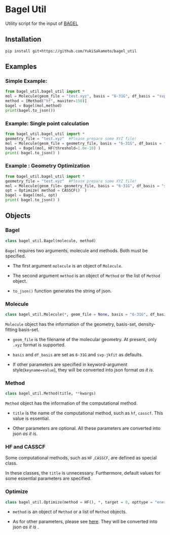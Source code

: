 # Bagel Util

Utility script for the input of [BAGEL](https://nubakery.org/index.html)

## Installation

 ```shell
pip install git+https://github.com/YukiSakamoto/bagel_util
 ```

## Examples

### Simple Example: 

 ```python
from bagel_util.bagel_util import *
mol = Molecule(geom_file = "test.xyz", basis = "6-31G", df_basis = "svp-jkfit")
method = [Method("hf", maxiter=150)]
bagel = Bagel(mol,method)
print(bagel.to_json())
```

### Example: Single point calculation
 ```python
from bagel_util.bagel_util import *
geometry_file = "test.xyz"	#Please prepare some XYZ file!
mol = Molecule(geom_file = geometry_file, basis = "6-31G", df_basis = "svp-jkfit")
bagel = Bagel(mol, HF(threshold=1.0e-10) )
print( bagel.to_json() )
 ```

### Example : Geometry Optimization 
 ```python
from bagel_util.bagel_util import *
geometry_file = "test.xyz"	#Please prepare some XYZ file!
mol = Molecule(geom_file= geometry_file, basis = "6-31G", df_basis = "svp-jkfit")
opt = Optimize( method = CASSCF()  )
bagel = Bagel(mol, opt)
print( bagel.to_json() )
 ```


## Objects

### Bagel

```python
class bagel_util.Bagel(molecule, method)
```

`Bagel` requires two arguments, molecule and methods. Both must be specified.

* The first argument `molecule` is an object of `Molecule`. 

* The second argument `method` is an object of `Method` or the list of `Method` object.

* `to_json()` function generates the string of json.

### Molecule

```python
class bagel_util.Molecule(*, geom_file = None, basis = "6-31G", df_basis = "svp-jkfit", **kwargs)
```

`Molecule` object has the information of the geometry, basis-set, density-fitting basis-set.

* `geom_file` is the filename of the molecular geometry. At present, only `.xyz` format is supported.

* `basis` and `df_basis` are set as `6-31G` and `svp-jkfit` as defaults.

* If other parameters are specified in keyword-argument style(`keyname=value`), they will be converted into json format *as it is*.

### Method

```python
class bagel_util.Method(title, **kwargs)
```

`Method` object has the information of the computational method.

* `title` is the name of the computational method, such as `hf`, `casscf`. This value is essential.

* Other parameters are optional. All these parameters are converted into json *as it is*. 

### HF and CASSCF

Some computational methods, such as `HF` ,`CASSCF`, are defined as special class.

In these classes, the `title` is unnecessary. Furthermore, default values for some essential parameters are specified.

### Optimize

```python
class bagel_util.Optimize(method = HF(), *, target = 0, opttype = "energy", **kwargs):
```

* `method` is an object of `Method` or a list of `Method` objects.

* As for other parameters, please see [here](https://nubakery.org/opt/optimize.html). They will be converted into json *as it is* .

